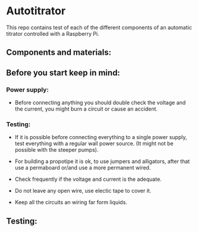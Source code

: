 # Autotitrator

This repo contains test of each of the different components 
of an automatic titrator 
controlled with a Raspberry Pi.

## Components and materials:


## Before you start keep in mind:


### Power supply:
* Before connecting anything you should double check the voltage and the current, you might burn a circuit or cause an accident.

### Testing:

* If it is possible before connecting everything to a single power supply, test everything with a regular wall power source. (It might not be possible with the steeper pumps).

* For building a propotipe it is ok, to use jumpers and alligators, after that
use a permaboard or/and use a more permanent wired.

* Check frequently if the voltage and current is the adequate.

* Do not leave any open wire, use electic tape to cover it.

* Keep all the circuits an wiring far form liquids. 

## Testing:

